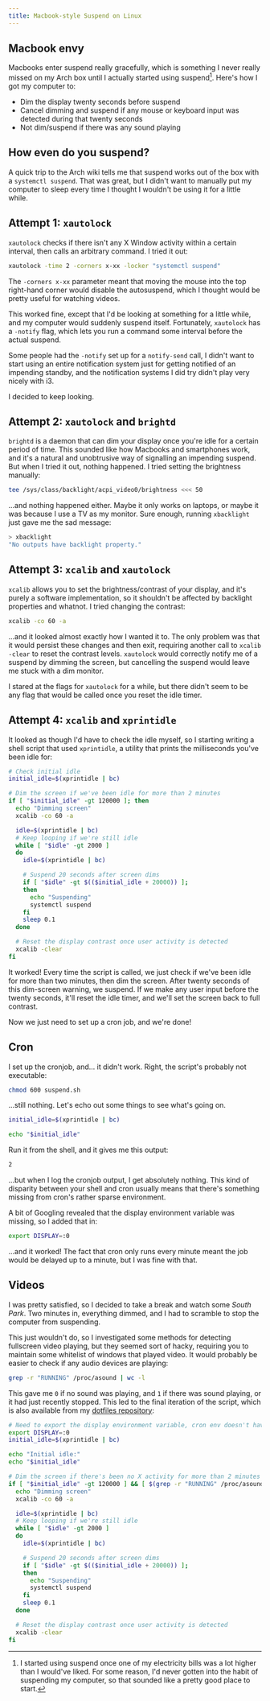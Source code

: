 ```yaml
---
title: Macbook-style Suspend on Linux
---
```


Macbook envy
-----------

Macbooks enter suspend really gracefully, which is something I never really missed on my Arch box until I actually started using suspend[^1]. Here's how I got my computer to: 

- Dim the display twenty seconds before suspend
- Cancel dimming and suspend if any mouse or keyboard input was detected during that twenty seconds
- Not dim/suspend if there was any sound playing

[^1]: I started using suspend once one of my electricity bills was a lot higher than I would've liked. For some reason, I'd never gotten into the habit of suspending my computer, so that sounded like a pretty good place to start.

How even do you suspend?
------------------------

A quick trip to the Arch wiki tells me that suspend works out of the box with a `systemctl suspend`. That was great, but I didn't want to manually put my computer to sleep every time I thought I wouldn't be using it for a little while.


Attempt 1: `xautolock`
---------------------

`xautolock` checks if there isn't any X Window activity within a certain interval, then calls an arbitrary command. I tried it out:

```bash
xautolock -time 2 -corners x-xx -locker "systemctl suspend"
```

The `-corners x-xx` parameter meant that moving the mouse into the top right-hand corner would disable the autosuspend, which I thought would be pretty useful for watching videos.

This worked fine, except that I'd be looking at something for a little while, and my computer would suddenly suspend itself. Fortunately, `xautolock` has a `-notify` flag, which lets you run a command some interval before the actual suspend.

Some people had the `-notify` set up for a `notify-send` call, I didn't want to start using an entire notification system just for getting notified of an impending standby, and the notification systems I did try didn't play very nicely with i3.

I decided to keep looking.

Attempt 2: `xautolock` and `brightd`
-----------------------------------

`brightd` is a daemon that can dim your display once you're idle for a certain period of time. This sounded like how Macbooks and smartphones work, and it's a natural and unobtrusive way of signalling an impending suspend. But when I tried it out, nothing happened. I tried setting the brightness manually:

```bash
tee /sys/class/backlight/acpi_video0/brightness <<< 50
```

...and nothing happened either. Maybe it only works on laptops, or maybe it was because I use a TV as my monitor. Sure enough, running `xbacklight` just gave me the sad message:

```bash
> xbacklight
"No outputs have backlight property."
```

Attempt 3: `xcalib` and `xautolock`
-----------------------------------

`xcalib` allows you to set the brightness/contrast of your display, and it's purely a software implementation, so it shouldn't be affected by backlight properties and whatnot. I tried changing the contrast:

```bash
xcalib -co 60 -a
```

...and it looked almost exactly how I wanted it to. The only problem was that it would persist these changes and then exit, requiring another call to `xcalib -clear` to reset the contrast levels. `xautolock` would correctly notify me of a suspend by dimming the screen, but cancelling the suspend would leave me stuck with a dim monitor.

I stared at the flags for `xautolock` for a while, but there didn't seem to be any flag that would be called once you reset the idle timer.

Attempt 4: `xcalib` and `xprintidle`
-----------------------------------

It looked as though I'd have to check the idle myself, so I starting writing a shell script that used `xprintidle`, a utility that prints the milliseconds you've been idle for:

```bash
# Check initial idle
initial_idle=$(xprintidle | bc)

# Dim the screen if we've been idle for more than 2 minutes
if [ "$initial_idle" -gt 120000 ]; then
  echo "Dimming screen"
  xcalib -co 60 -a

  idle=$(xprintidle | bc)
  # Keep looping if we're still idle
  while [ "$idle" -gt 2000 ]
  do
    idle=$(xprintidle | bc)

    # Suspend 20 seconds after screen dims
    if [ "$idle" -gt $(($initial_idle + 20000)) ];
    then
      echo "Suspending"
      systemctl suspend
    fi
    sleep 0.1
  done

  # Reset the display contrast once user activity is detected
  xcalib -clear
fi
```

It worked! Every time the script is called, we just check if we've been idle for more than two minutes, then dim the screen. After twenty seconds of this dim-screen warning, we suspend. If we make any user input before the twenty seconds, it'll reset the idle timer, and we'll set the screen back to full contrast.

Now we just need to set up a cron job, and we're done!

Cron
----

I set up the cronjob, and... it didn't work. Right, the script's probably not executable:

```bash
chmod 600 suspend.sh
```

...still nothing. Let's echo out some things to see what's going on.

```bash
initial_idle=$(xprintidle | bc)

echo "$initial_idle"
```

Run it from the shell, and it gives me this output:

```bash
2
```

...but when I log the cronjob output, I get absolutely nothing. This kind of disparity between your shell and cron usually means that there's something missing from cron's rather sparse environment.

A bit of Googling revealed that the display environment variable was missing, so I added that in:

```bash
export DISPLAY=:0
```

...and it worked! The fact that cron only runs every minute meant the job would be delayed up to a minute, but I was fine with that.

Videos
-----

I was pretty satisfied, so I decided to take a break and watch some *South Park*. Two minutes in, everything dimmed, and I had to scramble to stop the computer from suspending.

This just wouldn't do, so I investigated some methods for detecting fullscreen video playing, but they seemed sort of hacky, requiring you to maintain some whitelist of windows that played video. It would probably be easier to check if any audio devices are playing:

```bash
grep -r "RUNNING" /proc/asound | wc -l
```

This gave me `0` if no sound was playing, and `1` if there was sound playing, or it had just recently stopped. This led to the final iteration of the script, which is also available from my [dotfiles repository](https://github.com/joashc/dotfiles):

```bash
# Need to export the display environment variable, cron env doesn't have it
export DISPLAY=:0
initial_idle=$(xprintidle | bc)

echo "Initial idle:"
echo "$initial_idle"

# Dim the screen if there's been no X activity for more than 2 minutes and there's no sound playing
if [ "$initial_idle" -gt 120000 ] && [ $(grep -r "RUNNING" /proc/asound | wc -l) -eq 0 ]; then
  echo "Dimming screen"
  xcalib -co 60 -a

  idle=$(xprintidle | bc)
  # Keep looping if we're still idle
  while [ "$idle" -gt 2000 ]
  do
    idle=$(xprintidle | bc)

    # Suspend 20 seconds after screen dims
    if [ "$idle" -gt $(($initial_idle + 20000)) ];
    then
      echo "Suspending"
      systemctl suspend
    fi
    sleep 0.1
  done

  # Reset the display contrast once user activity is detected
  xcalib -clear
fi
```
